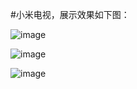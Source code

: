 #小米电视，展示效果如下图：

![image](https://github.com/hel2o/moniter/blob/master/moniter.png)

![image](https://github.com/hel2o/moniter/blob/master/server.png)

![image](https://github.com/hel2o/moniter/blob/master/map.png)
